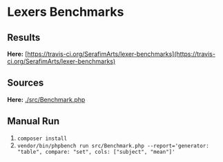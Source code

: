 # Lexers Benchmarks

## Results 

**Here:** [https://travis-ci.org/SerafimArts/lexer-benchmarks](https://travis-ci.org/SerafimArts/lexer-benchmarks)

## Sources

**Here:** [./src/Benchmark.php](./src/Benchmark.php)

## Manual Run

1) `composer install`
2) `vendor/bin/phpbench run src/Benchmark.php --report='generator: "table", compare: "set", cols: ["subject", "mean"]'`
